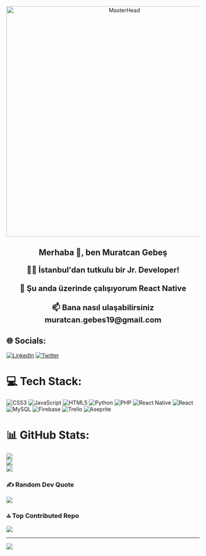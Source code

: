 <p align="center">
  <img src="https://images.alphacoders.com/524/524147.jpg" alt="MasterHead" width="600"/>
</p>
<h2>
<p align="center">Merhaba 👋, ben Muratcan Gebeş</p>

<p align="center" style="font-size:20;">
👨‍💻 İstanbul'dan tutkulu bir Jr. Developer!<br><br>🔭 Şu anda üzerinde çalışıyorum React Native<br><br>📫 Bana nasıl ulaşabilirsiniz muratcan.gebes19@gmail.com<br>
</p>
</h2>



## 🌐 Socials:
[![LinkedIn](https://img.shields.io/badge/LinkedIn-%230077B5.svg?logo=linkedin&logoColor=white)](https://linkedin.com/in/muratcangebes) [![Twitter](https://img.shields.io/badge/Twitter-%231DA1F2.svg?logo=Twitter&logoColor=white)](https://twitter.com/muratcanngebes) 

# 💻 Tech Stack:
![CSS3](https://img.shields.io/badge/css3-%231572B6.svg?style=for-the-badge&logo=css3&logoColor=white) ![JavaScript](https://img.shields.io/badge/javascript-%23323330.svg?style=for-the-badge&logo=javascript&logoColor=%23F7DF1E) ![HTML5](https://img.shields.io/badge/html5-%23E34F26.svg?style=for-the-badge&logo=html5&logoColor=white) ![Python](https://img.shields.io/badge/python-3670A0?style=for-the-badge&logo=python&logoColor=ffdd54) ![PHP](https://img.shields.io/badge/php-%23777BB4.svg?style=for-the-badge&logo=php&logoColor=white) ![React Native](https://img.shields.io/badge/react_native-%2320232a.svg?style=for-the-badge&logo=react&logoColor=%2361DAFB) ![React](https://img.shields.io/badge/react-%2320232a.svg?style=for-the-badge&logo=react&logoColor=%2361DAFB) ![MySQL](https://img.shields.io/badge/mysql-%2300000f.svg?style=for-the-badge&logo=mysql&logoColor=white) ![Firebase](https://img.shields.io/badge/Firebase-039BE5?style=for-the-badge&logo=Firebase&logoColor=white) ![Trello](https://img.shields.io/badge/Trello-%23026AA7.svg?style=for-the-badge&logo=Trello&logoColor=white) ![Aseprite](https://img.shields.io/badge/Aseprite-FFFFFF?style=for-the-badge&logo=Aseprite&logoColor=#7D929E)
# 📊 GitHub Stats:
![](https://github-readme-stats.vercel.app/api?username=muratcangebes&theme=react&hide_border=true&include_all_commits=false&count_private=false)<br/>
![](https://github-readme-streak-stats.herokuapp.com/?user=muratcangebes&theme=react&hide_border=true)<br/>
![](https://github-readme-stats.vercel.app/api/top-langs/?username=muratcangebes&theme=react&hide_border=true&include_all_commits=false&count_private=false&layout=compact)

### ✍️ Random Dev Quote
![](https://quotes-github-readme.vercel.app/api?type=horizontal&theme=tokyonight)

### 🔝 Top Contributed Repo
![](https://github-contributor-stats.vercel.app/api?username=muratcangebes&limit=5&theme=nord&combine_all_yearly_contributions=true)

---
[![](https://visitcount.itsvg.in/api?id=muratcangebes&icon=5&color=0)](https://visitcount.itsvg.in)

<!-- Proudly created with GPRM ( https://gprm.itsvg.in ) -->






